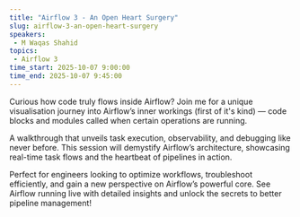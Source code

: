 ```yaml
---
title: "Airflow 3 - An Open Heart Surgery"
slug: airflow-3-an-open-heart-surgery
speakers:
 - M Waqas Shahid
topics:
 - Airflow 3
time_start: 2025-10-07 9:00:00
time_end: 2025-10-07 9:45:00
---
```


Curious how code truly flows inside Airflow? Join me for a unique visualisation journey into Airflow’s inner workings (first of it's kind) — code blocks and modules called when certain operations are running.

A walkthrough that unveils task execution, observability, and debugging like never before. This session will demystify Airflow’s architecture, showcasing real-time task flows and the heartbeat of pipelines in action.

Perfect for engineers looking to optimize workflows, troubleshoot efficiently, and gain a new perspective on Airflow’s powerful core. See Airflow running live with detailed insights and unlock the secrets to better pipeline management!


